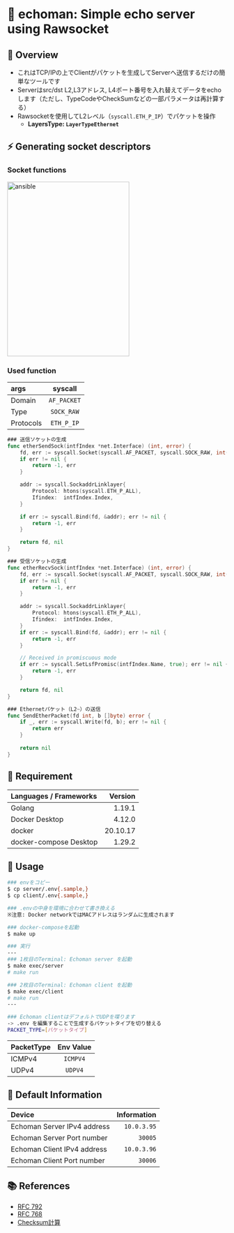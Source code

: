 # 🐶 echoman: Simple echo server using Rawsocket

## 🌱 Overview
- これはTCP/IPの上でClientがパケットを生成してServerへ送信するだけの簡単なツールです
- Serverはsrc/dst L2,L3アドレス, L4ポート番号を入れ替えてデータをechoします（ただし、TypeCodeやCheckSumなどの一部パラメータは再計算する）
- Rawsocketを使用してL2レベル（`syscall.ETH_P_IP`）でパケットを操作
  - **LayersType: `LayerTypeEthernet`**

## ⚡️ Generating socket descriptors
### Socket functions
<img src="https://user-images.githubusercontent.com/63791288/194802596-fbed4e9f-4877-45a9-817d-14522b8a5c2c.png" alt="ansible" width="280" height="400" />

### Used function
| args | syscall |
| :--- | :---: |
| Domain | `AF_PACKET` | 
| Type | `SOCK_RAW` | 
| Protocols | `ETH_P_IP` | 

```go
### 送信ソケットの生成
func etherSendSock(intfIndex *net.Interface) (int, error) {
	fd, err := syscall.Socket(syscall.AF_PACKET, syscall.SOCK_RAW, int(htons(syscall.ETH_P_IP)))
	if err != nil {
		return -1, err
	}

	addr := syscall.SockaddrLinklayer{
		Protocol: htons(syscall.ETH_P_ALL),
		Ifindex:  intfIndex.Index,
	}

	if err := syscall.Bind(fd, &addr); err != nil {
		return -1, err
	}

	return fd, nil
}

### 受信ソケットの生成
func etherRecvSock(intfIndex *net.Interface) (int, error) {
	fd, err := syscall.Socket(syscall.AF_PACKET, syscall.SOCK_RAW, int(htons(syscall.ETH_P_IP)))
	if err != nil {
		return -1, err
	}

	addr := syscall.SockaddrLinklayer{
		Protocol: htons(syscall.ETH_P_ALL),
		Ifindex:  intfIndex.Index,
	}
	if err := syscall.Bind(fd, &addr); err != nil {
		return -1, err
	}

	// Received in promiscuous mode
	if err := syscall.SetLsfPromisc(intfIndex.Name, true); err != nil {
		return -1, err
	}

	return fd, nil
}

### Ethernetパケット（L2~）の送信
func SendEtherPacket(fd int, b []byte) error {
	if _, err := syscall.Write(fd, b); err != nil {
		return err
	}
	
	return nil
}
```

## 🤝 Requirement 
| Languages / Frameworks | Version |
| :--- | ---: |
| Golang | 1.19.1 |
| Docker Desktop | 4.12.0 |
| docker | 20.10.17 |
| docker-compose Desktop | 1.29.2 |

## 🚀 Usage
```sh
### envをコピー
$ cp server/.env{.sample,}
$ cp client/.env{.sample,}

### .envの中身を環境に合わせて書き換える
※注意: Docker networkではMACアドレスはランダムに生成されます

### docker-composeを起動
$ make up

### 実行
---
### 1枚目のTerminal: Echoman server を起動
$ make exec/server
# make run

### 2枚目のTerminal: Echoman client を起動
$ make exec/client
# make run
---

### Echoman clientはデフォルトでUDPを喋ります
-> .env を編集することで生成するパケットタイプを切り替える
PACKET_TYPE=[パケットタイプ]
```
| PacketType | Env Value |
| :--- | :---: |
| ICMPv4 | `ICMPV4` |
| UDPv4 | `UDPV4` |

## 📖 Default Information

| Device | Information |
| :--- | ---: |
| Echoman Server IPv4 address | `10.0.3.95` |
| Echoman Server Port number | `30005` |
| Echoman Client IPv4 address | `10.0.3.96` |
| Echoman Client Port number | `30006` |

## 📚 References
- [RFC 792](https://www.rfc-editor.org/rfc/rfc792)
- [RFC 768](https://www.rfc-editor.org/rfc/rfc768)
- [Checksum計算](https://o21o21.hatenablog.jp/entry/2019/01/31/120436)
